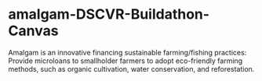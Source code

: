 # amalgam-DSCVR-Buildathon-Canvas
Amalgam is an innovative financing sustainable farming/fishing practices: Provide microloans to smallholder farmers to adopt eco-friendly farming methods, such as organic cultivation, water conservation, and reforestation.
